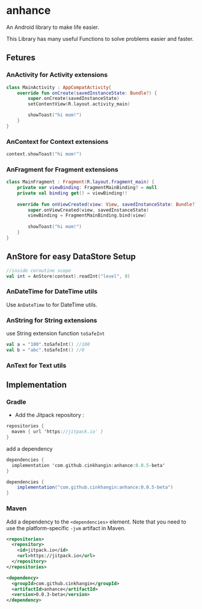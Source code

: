# anhance

An Android library to make life easier.

This Library has many useful Functions to solve problems easier and faster.

## Fetures
### AnActivity for Activity extensions
```kotlin
class MainActivity : AppCompatActivity{
    override fun onCreate(savedInstanceState: Bundle?) {
        super.onCreate(savedInstanceState)
        setContentView(R.layout.activity_main)

        showToast("hi mom!")
    }
}
```

### AnContext for Context extensions
```kotlin
context.showToast("hi mom!")
```

### AnFragment for Fragment extensions
```kotlin
class MainFragment : Fragment(R.layout.fragment_main) {
    private var viewBinding: FragmentMainBinding? = null
    private val binding get() = viewBinding!!
    
    override fun onViewCreated(view: View, savedInstanceState: Bundle?) {
        super.onViewCreated(view, savedInstanceState)
        viewBinding = FragmentMainBinding.bind(view)
        
        showToast("hi mom!")
    }
}
```
## AnStore for easy DataStore Setup

```kotlin
//inside coroutine scope
val int = AnStore(context).readInt("level", 0)
```

### AnDateTime for DateTime utils

Use `AnDateTime` to for DateTime utils.

### AnString for String extensions

use String extension function `toSafeInt` 

```kotlin
val a = "100".toSafeInt() //100
val b = "abc".toSafeInt() //0
```

### AnText for Text utils

## Implementation
### Gradle

- Add the Jitpack repository :

```kotlin
repositories {
  maven { url 'https://jitpack.io' }
}
```

add a dependency
```kotlin
dependencies {
  implementation 'com.github.cinkhangin:anhance:0.0.5-beta'
}
```
```groovy
dependencies {
    implementation("com.github.cinkhangin:anhance:0.0.5-beta")
}
```

### Maven

Add a dependency to the `<dependencies>` element. Note that you need to use the platform-specific `-jvm` artifact in Maven.

```xml
<repositories>
  <repository>
    <id>jitpack.io</id>
    <url>https://jitpack.io</url>
  </repository>
</repositories>

<dependency>
  <groupId>com.github.cinkhangin</groupId>
  <artifactId>anhance</artifactId>
  <version>0.0.3-beta</version>
</dependency>
```